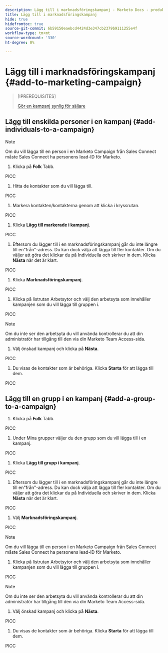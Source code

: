```yaml
---
description: Lägg till i marknadsföringskampanj - Marketo Docs - produktdokumentation
title: Lägg till i marknadsföringskampanj
hide: true
hidefromtoc: true
source-git-commit: 6b59150eaebcd4424d3e347cb2379b9111255e4f
workflow-type: tm+mt
source-wordcount: '330'
ht-degree: 0%

---
```


# Lägg till i marknadsföringskampanj {#add-to-marketing-campaign}

>[!PREREQUISITES]
>
>[Gör en kampanj synlig för säljare](/help/marketo/product-docs/marketo-sales-insight/actions/marketo/make-a-campaign-visible-to-sales-connect-users.md)

## Lägg till enskilda personer i en kampanj {#add-individuals-to-a-campaign}

>[!NOTE]
>
>Om du vill lägga till en person i en Marketo Campaign från Sales Connect måste Sales Connect ha personens lead-ID för Marketo.

1. Klicka på **Folk** Tabb.

PICC

1. Hitta de kontakter som du vill lägga till.

PICC

1. Markera kontakten/kontakterna genom att klicka i kryssrutan.

PICC

1. Klicka **Lägg till markerade i kampanj**.

PICC

1. Eftersom du lägger till i en marknadsföringskampanj går du inte längre till en&quot;från&quot;-adress. Du kan dock välja att lägga till fler kontakter. Om du väljer att göra det klickar du på Individuella och skriver in dem. Klicka **Nästa** när det är klart.

PICC

1. Klicka **Marknadsföringskampanj**.

PICC

1. Klicka på listrutan Arbetsytor och välj den arbetsyta som innehåller kampanjen som du vill lägga till gruppen i.

PICC

>[!NOTE]
>
>Om du inte ser den arbetsyta du vill använda kontrollerar du att din administratör har tillgång till den via din Marketo Team Access-sida.

1. Välj önskad kampanj och klicka på **Nästa**.

PICC

1. Du visas de kontakter som är behöriga. Klicka **Starta** för att lägga till dem.

PICC

## Lägg till en grupp i en kampanj {#add-a-group-to-a-campaign}

1. Klicka på **Folk** Tabb.

PICC

1. Under Mina grupper väljer du den grupp som du vill lägga till i en kampanj.

PICC

1. Klicka **Lägg till grupp i kampanj**.

PICC

1. Eftersom du lägger till i en marknadsföringskampanj går du inte längre till en&quot;från&quot;-adress. Du kan dock välja att lägga till fler kontakter. Om du väljer att göra det klickar du på Individuella och skriver in dem. Klicka **Nästa** när det är klart.

PICC

1. Välj **Marknadsföringskampanj**.

PICC

>[!NOTE]
>
>Om du vill lägga till en person i en Marketo Campaign från Sales Connect måste Sales Connect ha personens lead-ID för Marketo.

1. Klicka på listrutan Arbetsytor och välj den arbetsyta som innehåller kampanjen som du vill lägga till gruppen i.

PICC

>[!NOTE]
>
>Om du inte ser den arbetsyta du vill använda kontrollerar du att din administratör har tillgång till den via din Marketo Team Access-sida.

1. Välj önskad kampanj och klicka på **Nästa**.

PICC

1. Du visas de kontakter som är behöriga. Klicka **Starta** för att lägga till dem.

PICC
